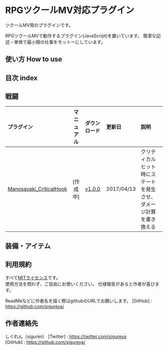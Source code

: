 # RPGツクールMV対応プラグイン

ツクールMV用のプラグインです。

RPGツクールMVで動作するプラグイン(JavaScript)を置いています。
簡潔な記述・単体で最小限の仕事をモットーにしています。

## 使い方 How to use

## 目次 index

## 戦闘
| プラグイン | マニュアル | ダウンロード | 更新日 |  説明 |
|:-----------|:-----------:|:-------------|:-------------|:-------------|
| [Manosayaki_CriticalHook](Manosasayaki_CriticalHook.js) | [作成中] | [v1.0.0](https://raw.githubusercontent.com/Sigureya/RPGmakerMV/master/Manosasayaki_CriticalHook.js) | 2017/04/13 |クリティカルヒット時にステートを発生させ、ダメージ計算を書き換える |


## 装備・アイテム

## 利用規約
すべて[MITライセンス](https://github.com/sigureya/RPGMakerMV/blob/master/LICENSE.txt)です。  
使用方法を問わず、ご自由にお使いください。
仕様報告があると作者が喜びます。

ReadMeなどに作者名を描く際はgithubのURLでお願いします。
[GitHub]  : <https://github.com/sigureya/>  

## 作者連絡先
しぐれん（siguren）
[Twitter] : <https://twitter.com/sigureya>  
[GitHub]  : <https://github.com/sigureya/>  
